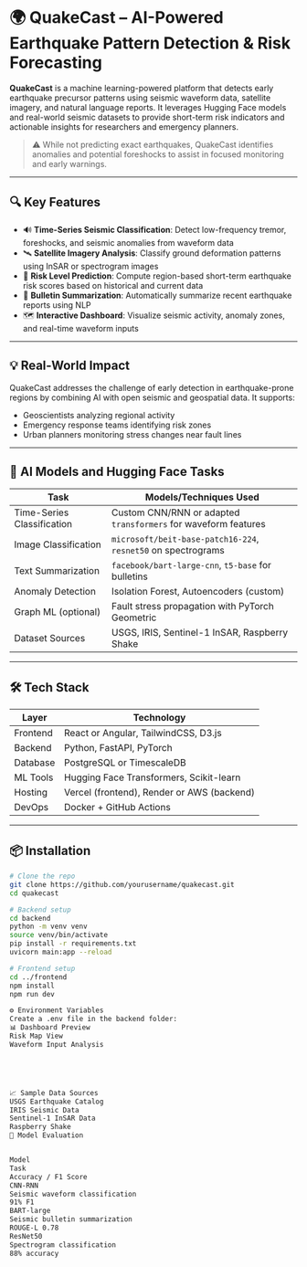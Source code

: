 # 🌍 QuakeCast – AI-Powered Earthquake Pattern Detection & Risk Forecasting


**QuakeCast** is a machine learning-powered platform that detects early earthquake precursor patterns using seismic waveform data, satellite imagery, and natural language reports. It leverages Hugging Face models and real-world seismic datasets to provide short-term risk indicators and actionable insights for researchers and emergency planners.

> ⚠️ While not predicting exact earthquakes, QuakeCast identifies anomalies and potential foreshocks to assist in focused monitoring and early warnings.

---

## 🔍 Key Features

- 🔊 **Time-Series Seismic Classification**: Detect low-frequency tremor, foreshocks, and seismic anomalies from waveform data
- 🛰️ **Satellite Imagery Analysis**: Classify ground deformation patterns using InSAR or spectrogram images
- 🧠 **Risk Level Prediction**: Compute region-based short-term earthquake risk scores based on historical and current data
- 📝 **Bulletin Summarization**: Automatically summarize recent earthquake reports using NLP
- 🗺️ **Interactive Dashboard**: Visualize seismic activity, anomaly zones, and real-time waveform inputs

---

## 💡 Real-World Impact

QuakeCast addresses the challenge of early detection in earthquake-prone regions by combining AI with open seismic and geospatial data. It supports:
- Geoscientists analyzing regional activity
- Emergency response teams identifying risk zones
- Urban planners monitoring stress changes near fault lines

---

## 🧠 AI Models and Hugging Face Tasks

| Task                    	| Models/Techniques Used |
|-----------------------------|------------------------|
| Time-Series Classification  | Custom CNN/RNN or adapted `transformers` for waveform features |
| Image Classification    	| `microsoft/beit-base-patch16-224`, `resnet50` on spectrograms |
| Text Summarization      	| `facebook/bart-large-cnn`, `t5-base` for bulletins |
| Anomaly Detection       	| Isolation Forest, Autoencoders (custom) |
| Graph ML (optional)     	| Fault stress propagation with PyTorch Geometric |
| Dataset Sources         	| USGS, IRIS, Sentinel-1 InSAR, Raspberry Shake |

---

## 🛠️ Tech Stack

| Layer 	| Technology |
|-----------|------------|
| Frontend  | React or Angular, TailwindCSS, D3.js |
| Backend   | Python, FastAPI, PyTorch |
| Database  | PostgreSQL or TimescaleDB |
| ML Tools  | Hugging Face Transformers, Scikit-learn |
| Hosting   | Vercel (frontend), Render or AWS (backend) |
| DevOps	| Docker + GitHub Actions |

---

## 📦 Installation

```bash
# Clone the repo
git clone https://github.com/yourusername/quakecast.git
cd quakecast

# Backend setup
cd backend
python -m venv venv
source venv/bin/activate
pip install -r requirements.txt
uvicorn main:app --reload

# Frontend setup
cd ../frontend
npm install
npm run dev

⚙️ Environment Variables
Create a .env file in the backend folder:
📊 Dashboard Preview
Risk Map View
Waveform Input Analysis





📈 Sample Data Sources
USGS Earthquake Catalog
IRIS Seismic Data
Sentinel-1 InSAR Data 
Raspberry Shake
🧪 Model Evaluation


Model
Task
Accuracy / F1 Score
CNN-RNN
Seismic waveform classification
91% F1
BART-large
Seismic bulletin summarization
ROUGE-L 0.78
ResNet50
Spectrogram classification
88% accuracy





























